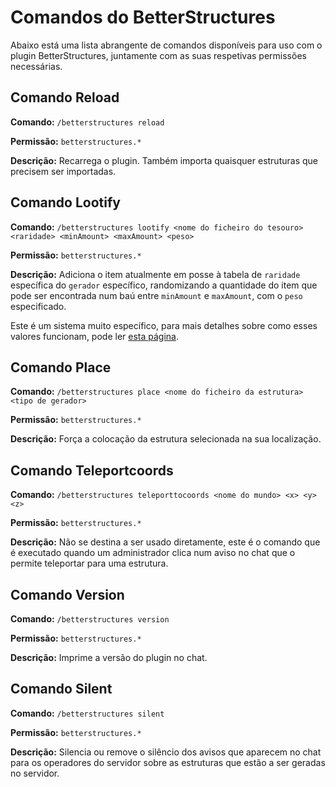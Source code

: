 # Comandos do BetterStructures

Abaixo está uma lista abrangente de comandos disponíveis para uso com o plugin BetterStructures, juntamente com as suas
respetivas permissões necessárias.

## Comando Reload

**Comando:** `/betterstructures reload`

**Permissão:** `betterstructures.*`

**Descrição:** Recarrega o plugin. Também importa quaisquer estruturas que precisem ser importadas.

## Comando Lootify

**Comando:** `/betterstructures lootify <nome do ficheiro do tesouro> <raridade> <minAmount> <maxAmount> <peso>`

**Permissão:** `betterstructures.*`

**Descrição:** Adiciona o item atualmente em posse à tabela de `raridade` específica do `gerador` específico,
randomizando a quantidade do item que pode ser encontrada num baú entre `minAmount` e `maxAmount`, com o `peso`
especificado.

Este é um sistema muito específico, para mais detalhes sobre como esses valores funcionam, pode
ler [esta página]($language$/betterstructures/creating_structures.md).

## Comando Place

**Comando:** `/betterstructures place <nome do ficheiro da estrutura> <tipo de gerador>`

**Permissão:** `betterstructures.*`

**Descrição:** Força a colocação da estrutura selecionada na sua localização.

## Comando Teleportcoords

**Comando:** `/betterstructures teleporttocoords <nome do mundo> <x> <y> <z>`

**Permissão:** `betterstructures.*`

**Descrição:** Não se destina a ser usado diretamente, este é o comando que é executado quando um administrador clica
num aviso no chat que o permite teleportar para uma estrutura.

## Comando Version

**Comando:** `/betterstructures version`

**Permissão:** `betterstructures.*`

**Descrição:** Imprime a versão do plugin no chat.

## Comando Silent

**Comando:** `/betterstructures silent`

**Permissão:** `betterstructures.*`

**Descrição:** Silencia ou remove o silêncio dos avisos que aparecem no chat para os operadores do servidor sobre as
estruturas que estão a ser geradas no servidor.
